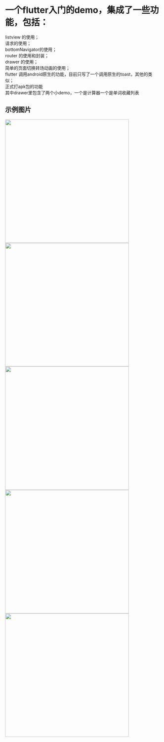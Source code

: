 # 一个flutter入门的demo，集成了一些功能，包括：
 listview 的使用；  
 请求的使用；  
 bottomNavigator的使用；  
 router 的使用和封装；  
 drawer 的使用；  
 简单的页面切换转场动画的使用；  
 flutter 调用android原生的功能，目前只写了一个调用原生的toast，其他的类似；  
 正式打apk包的功能  
 其中drawer里包含了两个小demo，一个是计算器一个是单词收藏列表

## 示例图片
<img src="https://github.com/moonljt521/flutter/blob/master/sampleimages/1.jpg?raw=true" width="400"/>  
<img src="https://github.com/moonljt521/flutter/blob/master/sampleimages/2.png?raw=true" width="400"/>  
<img src="https://github.com/moonljt521/flutter/blob/master/sampleimages/3.jpg?raw=true" width="400" />  
<img src="https://github.com/moonljt521/flutter/blob/master/sampleimages/4.jpg?raw=true" width="400" />  
<img src="https://github.com/moonljt521/flutter/blob/master/sampleimages/5.jpg?raw=true" width="400" />  
